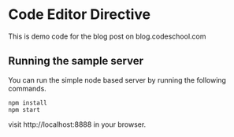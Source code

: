 # Code Editor Directive

This is demo code for the blog post on blog.codeschool.com

## Running the sample server
You can run the simple node based server by running the following commands.
```
npm install
npm start
```

visit http://localhost:8888 in your browser.